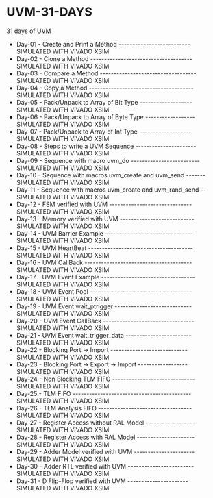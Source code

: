 # UVM-31-DAYS
31 days of UVM

* Day-01 - Create and Print a Method -------------------------- SIMULATED WITH VIVADO XSIM
* Day-02 - Clone a Method ------------------------------------- SIMULATED WITH VIVADO XSIM
* Day-03 - Compare a Method ----------------------------------- SIMULATED WITH VIVADO XSIM
* Day-04 - Copy a Method -------------------------------------- SIMULATED WITH VIVADO XSIM
* Day-05 - Pack/Unpack to Array of Bit Type ------------------- SIMULATED WITH VIVADO XSIM
* Day-06 - Pack/Unpack to Array of Byte Type ------------------ SIMULATED WITH VIVADO XSIM
* Day-07 - Pack/Unpack to Array of Int Type ------------------- SIMULATED WITH VIVADO XSIM
* Day-08 - Steps to write a UVM Sequence ---------------------- SIMULATED WITH VIVADO XSIM
* Day-09 - Sequence with macro uvm_do ------------------------- SIMULATED WITH VIVADO XSIM
* Day-10 - Sequence with macros uvm_create and uvm_send ------- SIMULATED WITH VIVADO XSIM
* Day-11 - Sequence with macros uvm_create and uvm_rand_send -- SIMULATED WITH VIVADO XSIM
* Day-12 - FSM verified with UVM ------------------------------ SIMULATED WITH VIVADO XSIM
* Day-13 - Memory verified with UVM --------------------------- SIMULATED WITH VIVADO XSIM
* Day-14 - UVM Barrier Example -------------------------------- SIMULATED WITH VIVADO XSIM
* Day-15 - UVM HeartBeat -------------------------------------- SIMULATED WITH VIVADO XSIM
* Day-16 - UVM CallBack --------------------------------------- SIMULATED WITH VIVADO XSIM
* Day-17 - UVM Event Example ---------------------------------- SIMULATED WITH VIVADO XSIM
* Day-18 - UVM Event Pool ------------------------------------- SIMULATED WITH VIVADO XSIM
* Day-19 - UVM Event wait_ptrigger ---------------------------- SIMULATED WITH VIVADO XSIM
* Day-20 - UVM Event CallBack --------------------------------- SIMULATED WITH VIVADO XSIM
* Day-21 - UVM Event wait_trigger_data ------------------------ SIMULATED WITH VIVADO XSIM
* Day-22 - Blocking Port -> Import ---------------------------- SIMULATED WITH VIVADO XSIM
* Day-23 - Blocking Port -> Export -> Import ------------------ SIMULATED WITH VIVADO XSIM
* Day-24 - Non Blocking TLM FIFO ------------------------------ SIMULATED WITH VIVADO XSIM
* Day-25 - TLM FIFO ------------------------------------------- SIMULATED WITH VIVADO XSIM
* Day-26 - TLM Analysis FIFO ---------------------------------- SIMULATED WITH VIVADO XSIM
* Day-27 - Register Access without RAL Model ------------------ SIMULATED WITH VIVADO XSIM
* Day-28 - Register Access with RAL Model --------------------- SIMULATED WITH VIVADO XSIM
* Day-29 - Adder Model verified with UVM ---------------------- SIMULATED WITH VIVADO XSIM
* Day-30 - Adder RTL verified with UVM ------------------------ SIMULATED WITH VIVADO XSIM
* Day-31 - D Flip-Flop verified with UVM ---------------------- SIMULATED WITH VIVADO XSIM

